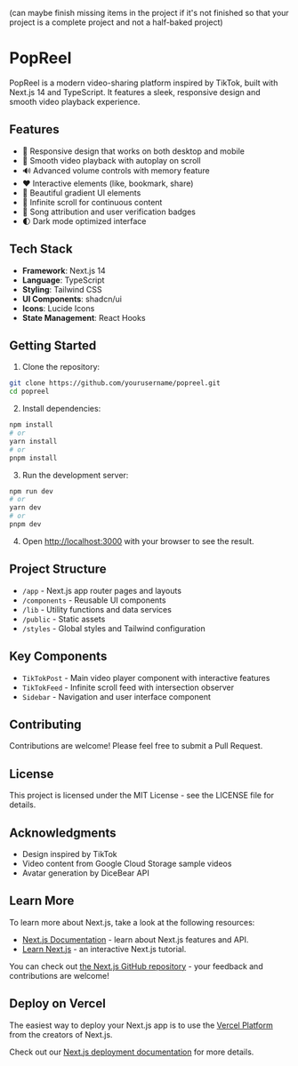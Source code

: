 
(can maybe finish missing items in the project if it's not finished so that your project is a complete project and not a half-baked project)


# PopReel

PopReel is a modern video-sharing platform inspired by TikTok, built with Next.js 14 and TypeScript. It features a sleek, responsive design and smooth video playback experience.

## Features

- 📱 Responsive design that works on both desktop and mobile
- 🎥 Smooth video playback with autoplay on scroll
- 🔊 Advanced volume controls with memory feature
- ❤️ Interactive elements (like, bookmark, share)
- 🎨 Beautiful gradient UI elements
- 🔄 Infinite scroll for continuous content
- 🎵 Song attribution and user verification badges
- 🌓 Dark mode optimized interface

## Tech Stack

- **Framework**: Next.js 14
- **Language**: TypeScript
- **Styling**: Tailwind CSS
- **UI Components**: shadcn/ui
- **Icons**: Lucide Icons
- **State Management**: React Hooks

## Getting Started

1. Clone the repository:

```bash
git clone https://github.com/yourusername/popreel.git
cd popreel
```

2. Install dependencies:

```bash
npm install
# or
yarn install
# or
pnpm install
```

3. Run the development server:

```bash
npm run dev
# or
yarn dev
# or
pnpm dev
```

4. Open [http://localhost:3000](http://localhost:3000) with your browser to see the result.

## Project Structure

- `/app` - Next.js app router pages and layouts
- `/components` - Reusable UI components
- `/lib` - Utility functions and data services
- `/public` - Static assets
- `/styles` - Global styles and Tailwind configuration

## Key Components

- `TikTokPost` - Main video player component with interactive features
- `TikTokFeed` - Infinite scroll feed with intersection observer
- `Sidebar` - Navigation and user interface component

## Contributing

Contributions are welcome! Please feel free to submit a Pull Request.

## License

This project is licensed under the MIT License - see the LICENSE file for details.

## Acknowledgments

- Design inspired by TikTok
- Video content from Google Cloud Storage sample videos
- Avatar generation by DiceBear API

## Learn More

To learn more about Next.js, take a look at the following resources:

- [Next.js Documentation](https://nextjs.org/docs) - learn about Next.js features and API.
- [Learn Next.js](https://nextjs.org/learn) - an interactive Next.js tutorial.

You can check out [the Next.js GitHub repository](https://github.com/vercel/next.js) - your feedback and contributions are welcome!

## Deploy on Vercel

The easiest way to deploy your Next.js app is to use the [Vercel Platform](https://vercel.com/new?utm_medium=default-template&filter=next.js&utm_source=create-next-app&utm_campaign=create-next-app-readme) from the creators of Next.js.

Check out our [Next.js deployment documentation](https://nextjs.org/docs/app/building-your-application/deploying) for more details.
